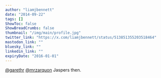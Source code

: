 ```yaml
---
author: "liamjbennett"
date: "2014-09-22"
tags: []
ShowToc: false
ShowBreadCrumbs: false
thumbnail: "/img/main/profile.jpg"
twitter_link: "https://x.com/liamjbennett/status/513851355203518464"
mastodon_link: ""
bluesky_link: ""
linkedin_link: ""
expiryDate: "2016-01-01"
---
```


[@garethr](https://x.com/garethr) [@mrzarquon](https://x.com/mrzarquon) Jaspers then.

